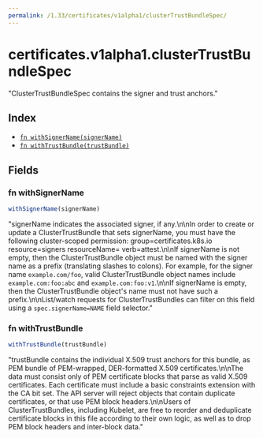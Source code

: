 ```yaml
---
permalink: /1.33/certificates/v1alpha1/clusterTrustBundleSpec/
---
```


# certificates.v1alpha1.clusterTrustBundleSpec

"ClusterTrustBundleSpec contains the signer and trust anchors."

## Index

* [`fn withSignerName(signerName)`](#fn-withsignername)
* [`fn withTrustBundle(trustBundle)`](#fn-withtrustbundle)

## Fields

### fn withSignerName

```ts
withSignerName(signerName)
```

"signerName indicates the associated signer, if any.\n\nIn order to create or update a ClusterTrustBundle that sets signerName, you must have the following cluster-scoped permission: group=certificates.k8s.io resource=signers resourceName=<the signer name> verb=attest.\n\nIf signerName is not empty, then the ClusterTrustBundle object must be named with the signer name as a prefix (translating slashes to colons). For example, for the signer name `example.com/foo`, valid ClusterTrustBundle object names include `example.com:foo:abc` and `example.com:foo:v1`.\n\nIf signerName is empty, then the ClusterTrustBundle object's name must not have such a prefix.\n\nList/watch requests for ClusterTrustBundles can filter on this field using a `spec.signerName=NAME` field selector."

### fn withTrustBundle

```ts
withTrustBundle(trustBundle)
```

"trustBundle contains the individual X.509 trust anchors for this bundle, as PEM bundle of PEM-wrapped, DER-formatted X.509 certificates.\n\nThe data must consist only of PEM certificate blocks that parse as valid X.509 certificates.  Each certificate must include a basic constraints extension with the CA bit set.  The API server will reject objects that contain duplicate certificates, or that use PEM block headers.\n\nUsers of ClusterTrustBundles, including Kubelet, are free to reorder and deduplicate certificate blocks in this file according to their own logic, as well as to drop PEM block headers and inter-block data."